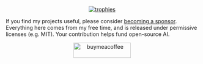 <p align="center">
  <a href="https://github.com/ryo-ma/github-profile-trophy">
    <img src="https://github-profile-trophy.vercel.app/?username=fkodom&theme=onedark&column=5&row=1&rank=-C,-B,-UNKNOWN" alt="trophies" />
  </a>

  If you find my projects useful, please consider [becoming a sponsor](https://www.github.com/sponsors/fkodom).  Everything here comes from my free time, and is released under permissive licenses (e.g. MIT).  Your contribution helps fund open-source AI.
  <p align="center">
    <a href="https://www.buymeacoffee.com/fkodom">
      <img align="center" src="https://cdn.buymeacoffee.com/buttons/v2/default-yellow.png" height="40" width="150" alt="buymeacoffee" />
    </a>
  </p>
</p>
